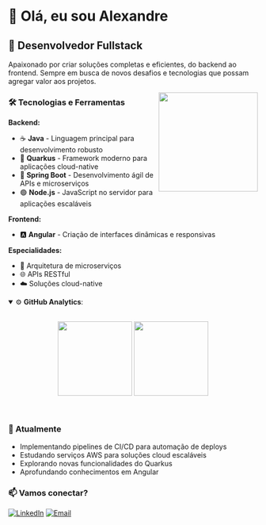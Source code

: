 # 👋 Olá, eu sou Alexandre

## 🚀 Desenvolvedor Fullstack

Apaixonado por criar soluções completas e eficientes, do backend ao frontend. Sempre em busca de novos desafios e tecnologias que possam agregar valor aos projetos.

<img src="https://raw.githubusercontent.com/MicaelliMedeiros/micaellimedeiros/master/image/computer-illustration.png" min-width="200px" max-width="400px" width="200px" align="right">

### 🛠️ Tecnologias e Ferramentas

**Backend:**
- ☕ **Java** - Linguagem principal para desenvolvimento robusto
- 🚀 **Quarkus** - Framework moderno para aplicações cloud-native
- 🍃 **Spring Boot** - Desenvolvimento ágil de APIs e microserviços
- 🟢 **Node.js** - JavaScript no servidor para aplicações escaláveis

**Frontend:**
- 🅰️ **Angular** - Criação de interfaces dinâmicas e responsivas

**Especialidades:**
- 🔧 Arquitetura de microserviços
- 🌐 APIs RESTful
- ☁️ Soluções cloud-native

<details open>
    <summary>⚙ <b>GitHub Analytics</b>: </summary>
    <br>
    <p align="center">
        <img height="150em" src="https://github-readme-stats-eight-theta.vercel.app/api?username=AlexandreNobrega&show_icons=true&theme=tokyonight&include_all_commits=true&count_private=true"/>
        <img height="150em" src="https://github-readme-stats-eight-theta.vercel.app/api/top-langs/?username=AlexandreNobrega&layout=compact&langs_count=8&theme=tokyonight&include_all_commits=true&count_private=true"/>
    </p>
</details>
<br>

### 🌱 Atualmente

- Implementando pipelines de CI/CD para automação de deploys
- Estudando serviços AWS para soluções cloud escaláveis
- Explorando novas funcionalidades do Quarkus
- Aprofundando conhecimentos em Angular

### 📫 Vamos conectar?

[![LinkedIn](https://img.shields.io/badge/LinkedIn-0077B5?style=for-the-badge&logo=linkedin&logoColor=white)]([https://linkedin.com/in/seulinkedin](https://www.linkedin.com/in/alexandre-nobrega-b540988a/))
[![Email](https://img.shields.io/badge/Email-D14836?style=for-the-badge&logo=gmail&logoColor=white)](mailto:alexandrenobrega777@gmail.com)
